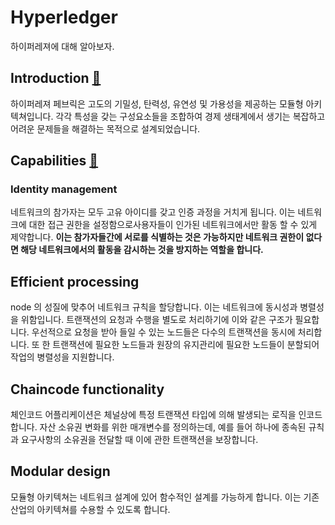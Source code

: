 # Hyperledger

하이퍼레져에 대해 알아보자.

## Introduction [🔗](https://hyperledger-fabric.readthedocs.io/en/release-1.0/blockchain.html#introduction)

하이퍼레져 페브릭은 고도의 기밀성, 탄력성, 유연성 및 가용성을 제공하는 모듈형 아키텍쳐입니다.
각각 특성을 갖는 구성요소들을 조합하여 경제 생태계에서 생기는 복잡하고 어려운 문제들을 해결하는 목적으로 설계되었습니다.

## Capabilities [🔗](https://hyperledger-fabric.readthedocs.io/en/release-1.0/capabilities.html)

### Identity management

네트워크의 참가자는 모두 고유 아이디를 갖고 인증 과정을 거치게 됩니다. 이는 네트워크에 대한 접근 권한을 설정함으로사용자들이 인가된 네트워크에서만 활동 할 수 있게 제약합니다. <b>이는 참가자들간에 서로를 식별하는 것은 가능하지만 네트워크 권한이 없다면 해당 네트워크에서의 활동을 감시하는 것을 방지하는 역할을 합니다.</b>

## Efficient processing

node 의 성질에 맞추어 네트워크 규칙을 할당합니다. 이는 네트워크에 동시성과 병렬성을 위함입니다. 트랜잭션의 요청과 수행을 별도로 처리하기에 이와 같은 구조가 필요합니다.
우선적으로 요청을 받아 들일 수 있는 노드들은 다수의 트랜잭션을 동시에 처리합니다. 또 한 트랜잭션에 필요한 노드들과 원장의 유지관리에 필요한 노드들이 분할되어 작업의 병렬성을 지원합니다.

## Chaincode functionality

체인코드 어플리케이션은 체널상에 특정 트랜잭션 타입에 의해 발생되는 로직을 인코드합니다.
자산 소유권 변화를 위한 매개변수를 정의하는데, 예를 들어 하나에 종속된 규칙과 요구사항의 소유권을 전달할 때 이에 관한 트랜잭션을 보장합니다. 

## Modular design

모듈형 아키텍쳐는 네트워크 설계에 있어 함수적인 설계를 가능하게 합니다. 이는 기존 산업의 아키텍쳐를 수용할 수 있도록 합니다.